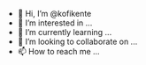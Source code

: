 - 👋 Hi, I’m @kofikente
- 👀 I’m interested in ...
- 🌱 I’m currently learning ...
- 💞️ I’m looking to collaborate on ...
- 📫 How to reach me ...

<!---
kofikente/kofikente is a ✨ special ✨ repository because its `README.md` (this file) appears on your GitHub profile.
You can click the Preview link to take a look at your changes.
--->

